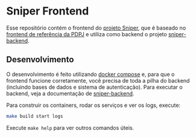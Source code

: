 # Sniper Frontend

Esse repositório contém o frontend do [projeto
Sniper](https://www.cnj.jus.br/tecnologia-da-informacao-e-comunicacao/justica-4-0/sniper/), que é baseado no [frontend
de referência da PDPJ](https://git.cnj.jus.br/pdpj/frontends/referencia) e utiliza como backend o projeto
[sniper-backend](https://git.cnj.jus.br/pdpj/negocio/sniper-backend/).


## Desenvolvimento

O desenvolvimento é feito utilizando [docker compose](https://docs.docker.com/compose/) e, para que o frontend funcione
corretamente, você precisa de toda a pilha do backend (incluindo bases de dados e sistema de autenticação). Para
executar o backend, veja a documentação de [sniper-backend](https://git.cnj.jus.br/pdpj/negocio/sniper-backend/).

Para construir os containers, rodar os serviços e ver os logs, execute:

```sh
make build start logs
```

Execute `make help` para ver outros comandos úteis.
